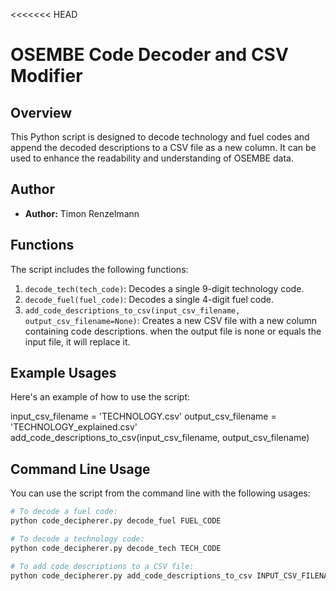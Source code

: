 <<<<<<< HEAD
# OSEMBE Code Decoder and CSV Modifier

## Overview

This Python script is designed to decode technology and fuel codes and append the decoded descriptions to a CSV file as a new column. It can be used to enhance the readability and understanding of OSEMBE data.

## Author

- **Author:** Timon Renzelmann

## Functions

The script includes the following functions:

1. `decode_tech(tech_code)`: Decodes a single 9-digit technology code.
2. `decode_fuel(fuel_code)`: Decodes a single 4-digit fuel code.
3. `add_code_descriptions_to_csv(input_csv_filename, output_csv_filename=None)`: Creates a new CSV file with a new column containing code descriptions. when the output file is none or equals the input file, it will replace it.

## Example Usages

Here's an example of how to use the script:

input_csv_filename = 'TECHNOLOGY.csv'
output_csv_filename = 'TECHNOLOGY_explained.csv'
add_code_descriptions_to_csv(input_csv_filename, output_csv_filename)

## Command Line Usage

You can use the script from the command line with the following usages:

```bash
# To decode a fuel code:
python code_decipherer.py decode_fuel FUEL_CODE

# To decode a technology code:
python code_decipherer.py decode_tech TECH_CODE

# To add code descriptions to a CSV file:
python code_decipherer.py add_code_descriptions_to_csv INPUT_CSV_FILENAME [OUTPUT_CSV_FILENAME]


